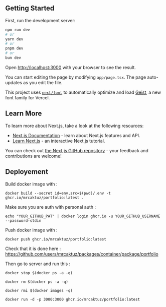 ## Getting Started

First, run the development server:

```bash
npm run dev
# or
yarn dev
# or
pnpm dev
# or
bun dev
```

Open [http://localhost:3000](http://localhost:3000) with your browser to see the result.

You can start editing the page by modifying `app/page.tsx`. The page auto-updates as you edit the file.

This project uses [`next/font`](https://nextjs.org/docs/app/building-your-application/optimizing/fonts) to automatically optimize and load [Geist](https://vercel.com/font), a new font family for Vercel.

## Learn More

To learn more about Next.js, take a look at the following resources:

- [Next.js Documentation](https://nextjs.org/docs) - learn about Next.js features and API.
- [Learn Next.js](https://nextjs.org/learn) - an interactive Next.js tutorial.

You can check out [the Next.js GitHub repository](https://github.com/vercel/next.js) - your feedback and contributions are welcome!

## Deployement

Build docker image with :

```
docker build --secret id=env,src=$(pwd)/.env -t ghcr.io/mrcaktuz/portfolio:latest . 
```

Make sure you are auth with personal auth :
```
echo "YOUR_GITHUB_PAT" | docker login ghcr.io -u YOUR_GITHUB_USERNAME --password-stdin
```

Push docker image with :

```
docker push ghcr.io/mrcaktuz/portfolio:latest
```

Check that it is done here : https://github.com/users/mrcaktuz/packages/container/package/portfolio

Then go to server and run this :

```
docker stop $(docker ps -a -q)
```

```
docker rm $(docker ps -a -q)
```

```
docker rmi $(docker images -q)
```

```
docker run -d -p 3000:3000 ghcr.io/mrcaktuz/portfolio:latest
```
